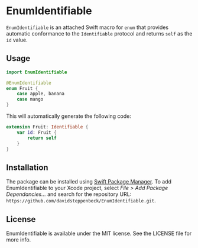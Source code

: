 # EnumIdentifiable

`EnumIdentifiable` is an attached Swift macro for `enum` that provides automatic conformance to the `Identifiable` protocol and returns `self` as the `id` value.

## Usage

```swift
import EnumIdentifiable

@EnumIdentifiable
enum Fruit {
    case apple, banana
    case mango
}
```

This will automatically generate the following code:

```swift
extension Fruit: Identifiable {
    var id: Fruit {
        return self
    }
}
```

## Installation

The package can be installed using [Swift Package Manager](https://swift.org/package-manager/). To add EnumIdentifiable to your Xcode project, select *File > Add Package Dependancies...* and search for the repository URL: `https://github.com/davidsteppenbeck/EnumIdentifiable.git`.

## License

EnumIdentifiable is available under the MIT license. See the LICENSE file for more info.
